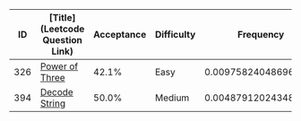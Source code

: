|ID|[Title](Leetcode Question Link)|Acceptance|Difficulty|Frequency|
|----|-----|----|---|---|
|326|[Power of Three]( https://leetcode.com/problems/power-of-three)|42.1%|Easy|0.009758240486961556|
|394|[Decode String]( https://leetcode.com/problems/decode-string)|50.0%|Medium|0.004879120243480778|
